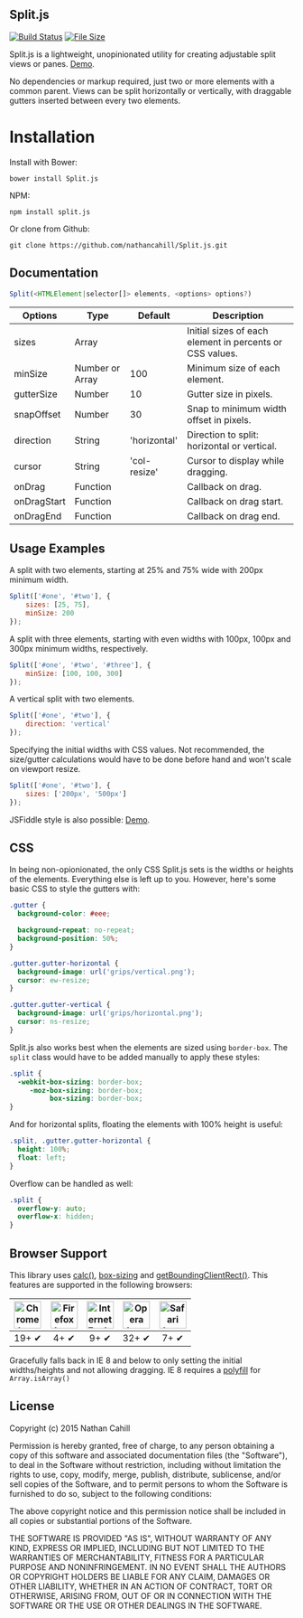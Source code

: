 ## Split.js

[![Build Status](https://travis-ci.org/nathancahill/Split.js.svg?branch=v0.4.4)](https://travis-ci.org/nathancahill/Split.js)
[![File Size](https://badge-size.herokuapp.com/nathancahill/Split.js/master/split.min.js.svg?compression=gzip&label=size)](https://raw.githubusercontent.com/nathancahill/Split.js/master/split.min.js)

Split.js is a lightweight, unopinionated utility for creating adjustable split views or panes. [Demo](http://nathancahill.github.io/Split.js/).

No dependencies or markup required, just two or more elements with a common parent. Views can be split horizontally or vertically, with draggable gutters inserted between every two elements.

Installation
============

Install with Bower:

```shell
bower install Split.js
```

NPM:

```shell
npm install split.js
```

Or clone from Github:

```shell
git clone https://github.com/nathancahill/Split.js.git
```

## Documentation

```js
Split(<HTMLElement|selector[]> elements, <options> options?)
```

| Options | Type | Default | Description |
|---|---|---|---|
| sizes | Array | | Initial sizes of each element in percents or CSS values. |
| minSize | Number or Array | 100 | Minimum size of each element. |
| gutterSize | Number | 10 | Gutter size in pixels. |
| snapOffset | Number | 30 | Snap to minimum width offset in pixels. |
| direction | String | 'horizontal' | Direction to split: horizontal or vertical. |
| cursor | String | 'col-resize' | Cursor to display while dragging. |
| onDrag | Function | | Callback on drag. |
| onDragStart | Function | | Callback on drag start. |
| onDragEnd | Function | | Callback on drag end. |

## Usage Examples

A split with two elements, starting at 25% and 75% wide with 200px minimum width.

```js
Split(['#one', '#two'], {
    sizes: [25, 75],
    minSize: 200
});
```

A split with three elements, starting with even widths with 100px, 100px and 300px minimum widths, respectively.

```js
Split(['#one', '#two', '#three'], {
    minSize: [100, 100, 300]
});
```

A vertical split with two elements.

```js
Split(['#one', '#two'], {
    direction: 'vertical'
});
```

Specifying the initial widths with CSS values. Not recommended, the size/gutter calculations would have to be done before hand and won't scale on viewport resize.

```js
Split(['#one', '#two'], {
	sizes: ['200px', '500px']
});
```

JSFiddle style is also possible: [Demo](http://nathancahill.github.io/Split.js/examples/jsfiddle.html).

## CSS

In being non-opionionated, the only CSS Split.js sets is the widths or heights of the elements. Everything else is left up to you. However, here's some basic CSS to style the gutters with:

```css
.gutter {
  background-color: #eee;

  background-repeat: no-repeat;
  background-position: 50%;
}

.gutter.gutter-horizontal {
  background-image: url('grips/vertical.png');
  cursor: ew-resize;
}

.gutter.gutter-vertical {
  background-image: url('grips/horizontal.png');
  cursor: ns-resize;
}
```

Split.js also works best when the elements are sized using `border-box`. The `split` class would have to be added manually to apply these styles:

```css
.split {
  -webkit-box-sizing: border-box;
     -moz-box-sizing: border-box;
          box-sizing: border-box;
}
```

And for horizontal splits, floating the elements with 100% height is useful:

```css
.split, .gutter.gutter-horizontal {
  height: 100%;
  float: left;
}
```

Overflow can be handled as well:

```css
.split {
  overflow-y: auto;
  overflow-x: hidden;
}
```

## Browser Support

This library uses [calc()](https://developer.mozilla.org/en-US/docs/Web/CSS/calc#AutoCompatibilityTable), [box-sizing](https://developer.mozilla.org/en-US/docs/Web/CSS/box-sizing#AutoCompatibilityTable) and [getBoundingClientRect()](https://developer.mozilla.org/en-US/docs/Web/API/Element/getBoundingClientRect#AutoCompatibilityTable). This features are supported in the following browsers:

| <img src="http://i.imgur.com/dJC1GUv.png" width="48px" height="48px" alt="Chrome logo"> | <img src="http://i.imgur.com/o1m5RcQ.png" width="48px" height="48px" alt="Firefox logo"> | <img src="http://i.imgur.com/8h3iz5H.png" width="48px" height="48px" alt="Internet Explorer logo"> | <img src="http://i.imgur.com/iQV4nmJ.png" width="48px" height="48px" alt="Opera logo"> | <img src="http://i.imgur.com/j3tgNKJ.png" width="48px" height="48px" alt="Safari logo"> |
|:---:|:---:|:---:|:---:|:---:|
| 19+ ✔ | 4+ ✔ | 9+ ✔ | 32+ ✔ | 7+ ✔ |

Gracefully falls back in IE 8 and below to only setting the initial widths/heights and not allowing dragging. IE 8 requires a [polyfill](https://developer.mozilla.org/en-US/docs/Web/JavaScript/Reference/Global_Objects/Array/isArray) for `Array.isArray()`

## License

Copyright (c) 2015 Nathan Cahill

Permission is hereby granted, free of charge, to any person obtaining a copy
of this software and associated documentation files (the "Software"), to deal
in the Software without restriction, including without limitation the rights
to use, copy, modify, merge, publish, distribute, sublicense, and/or sell
copies of the Software, and to permit persons to whom the Software is
furnished to do so, subject to the following conditions:

The above copyright notice and this permission notice shall be included in
all copies or substantial portions of the Software.

THE SOFTWARE IS PROVIDED "AS IS", WITHOUT WARRANTY OF ANY KIND, EXPRESS OR
IMPLIED, INCLUDING BUT NOT LIMITED TO THE WARRANTIES OF MERCHANTABILITY,
FITNESS FOR A PARTICULAR PURPOSE AND NONINFRINGEMENT. IN NO EVENT SHALL THE
AUTHORS OR COPYRIGHT HOLDERS BE LIABLE FOR ANY CLAIM, DAMAGES OR OTHER
LIABILITY, WHETHER IN AN ACTION OF CONTRACT, TORT OR OTHERWISE, ARISING FROM,
OUT OF OR IN CONNECTION WITH THE SOFTWARE OR THE USE OR OTHER DEALINGS IN
THE SOFTWARE.

